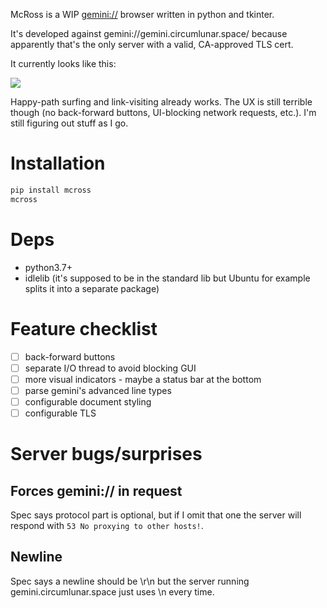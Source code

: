McRoss is a WIP [gemini://](https://gemini.circumlunar.space/) browser
written in python and tkinter.

It's developed against gemini://gemini.circumlunar.space/ because apparently
that's the only server with a valid, CA-approved TLS cert.

It currently looks like this:

![](https://p.caophim.net/84.png)

Happy-path surfing and link-visiting already works.
The UX is still terrible though (no back-forward buttons, UI-blocking network
requests, etc.).
I'm still figuring out stuff as I go.

# Installation

```sh
pip install mcross
mcross
```

# Deps

- python3.7+
- idlelib (it's supposed to be in the standard lib but Ubuntu for example
  splits it into a separate package)

# Feature checklist

- [ ] back-forward buttons
- [ ] separate I/O thread to avoid blocking GUI
- [ ] more visual indicators - maybe a status bar at the bottom
- [ ] parse gemini's advanced line types
- [ ] configurable document styling
- [ ] configurable TLS

# Server bugs/surprises

## Forces gemini:// in request

Spec says protocol part is optional, but if I omit that one the server will
respond with `53 No proxying to other hosts!`.

## Newline

Spec says a newline should be \r\n but the server running
gemini.circumlunar.space just uses \n every time.
